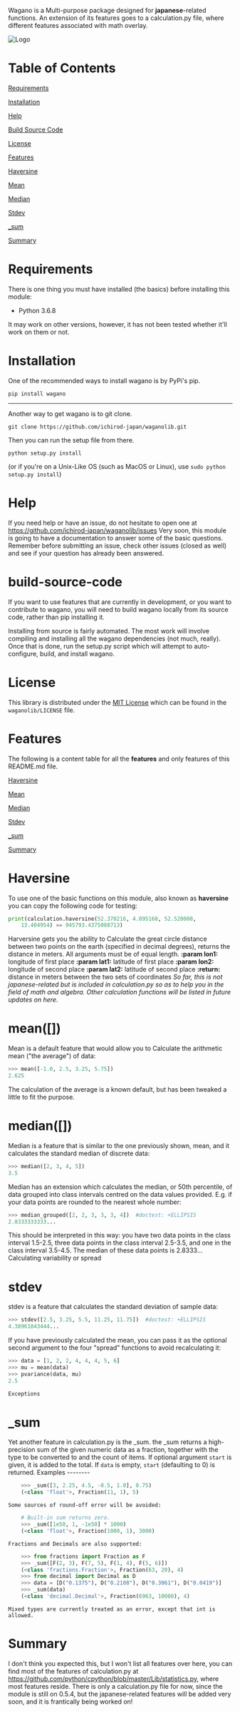 Wagano is a Multi-purpose package designed for **japanese**-related functions.
An extension of its features goes to a calculation.py file, where different features associated with math overlay.

![Logo](https://github.com/ichirod-japan/waganolib/blob/main/images/wagano.jfif?raw=true)

# Table of Contents

[Requirements](https://github.com/ichirod-japan/waganolib#requirements)

[Installation](https://github.com/ichirod-japan/waganolib#installation)

[Help](https://github.com/ichirod-japan/waganolib#help)

[Build Source Code](https://github.com/ichirod-japan/waganolib#build-source-code)

[License](https://github.com/ichirod-japan/waganolib#license)

[Features](https://github.com/ichirod-japan/waganolib#features)

[Haversine](https://github.com/ichirod-japan/waganolib#Haversine)

[Mean](https://github.com/ichirod-japan/waganolib#mean)

[Median](https://github.com/ichirod-japan/waganolib#median)

[Stdev](https://github.com/ichirod-japan/waganolib#stdev)

[_sum](https://github.com/ichirod-japan/waganolib#_sum)

[Summary](https://github.com/ichirod-japan/waganolib#summary)


# Requirements

There is one thing you must have installed (the basics) before installing this module:

- Python 3.6.8

It may work on other versions, however, it has not been tested whether it'll work on them or not.

# Installation

One of the recommended ways to install wagano is by PyPi's pip.
```
pip install wagano
```
____________
Another way to get wagano is to git clone.

```
git clone https://github.com/ichirod-japan/waganolib.git
```
Then you can run the setup file from there.
```
python setup.py install
```
(or if you're on a Unix-Like OS (such as MacOS or Linux), use `sudo python setup.py install`)

# Help

If you need help or have an issue, do not hesitate to open one at https://github.com/ichirod-japan/waganolib/issues
Very soon, this module is going to have a documentation to answer some of the basic questions.
Remember before submitting an issue, check other issues (closed as well) and see if your question has already been answered.

# build-source-code

If you want to use features that are currently in development, or you want to contribute to wagano, you will need to build wagano locally from its source code, rather than pip installing it.

Installing from source is fairly automated. The most work will involve compiling and installing all the wagano dependencies (not much, really). Once that is done, run the setup.py script which will attempt to auto-configure, build, and install wagano.

# License

This library is distributed under the [MIT License](https://github.com/ichirod-japan/waganolib/blob/main/LICENSE) which can be found in the `waganolib/LICENSE` file.

# Features

The following is a content table for all the **features** and only features of this README.md file.

[Haversine](https://github.com/ichirod-japan/waganolib#Haversine)

[Mean](https://github.com/ichirod-japan/waganolib#mean)

[Median](https://github.com/ichirod-japan/waganolib#median)

[Stdev](https://github.com/ichirod-japan/waganolib#stdev)

[_sum](https://github.com/ichirod-japan/waganolib#_sum)

[Summary](https://github.com/ichirod-japan/waganolib#summary)


# Haversine

To use one of the basic functions on this module, also known as **haversine** you can copy the following code for testing:
```py
print(calculation.haversine(52.370216, 4.895168, 52.520008,
    13.404954) == 945793.4375088713)
```
Harversine gets you the ability to Calculate the great circle distance between two points on the 
earth (specified in decimal degrees), returns the distance in
meters.
All arguments must be of equal length.
**:param lon1:** longitude of first place
**:param lat1:** latitude of first place
**:param lon2:** longitude of second place
**:param lat2:** latitude of second place
**:return:** distance in meters between the two sets of coordinates
*So far, this is not japanese-related but is included in calculation.py so as to help you in the field*
*of math and algebra. Other calculation functions will be listed in future updates on here.*

# mean([])

Mean is a default feature that would allow you to Calculate the arithmetic mean ("the average") of data:
```py
>>> mean([-1.0, 2.5, 3.25, 5.75])
2.625
```
The calculation of the average is a known default, but has been tweaked a little to fit the purpose.

# median([])

Median is a feature that is similar to the one previously shown, mean, and it calculates the standard median of discrete data:
```py
>>> median([2, 3, 4, 5])
3.5
```

Median has an extension which calculates the median, or 50th percentile, of data grouped into class intervals
centred on the data values provided. E.g. if your data points are rounded to
the nearest whole number:
```py
>>> median_grouped([2, 2, 3, 3, 3, 4])  #doctest: +ELLIPSIS
2.8333333333...
```
This should be interpreted in this way: you have two data points in the class
interval 1.5-2.5, three data points in the class interval 2.5-3.5, and one in
the class interval 3.5-4.5. The median of these data points is 2.8333...
Calculating variability or spread

# stdev

stdev is a feature that calculates the standard deviation of sample data:
```py
>>> stdev([2.5, 3.25, 5.5, 11.25, 11.75])  #doctest: +ELLIPSIS
4.38961843444...
```
If you have previously calculated the mean, you can pass it as the optional
second argument to the four "spread" functions to avoid recalculating it:
```py
>>> data = [1, 2, 2, 4, 4, 4, 5, 6]
>>> mu = mean(data)
>>> pvariance(data, mu)
2.5

Exceptions
```

# _sum

Yet another feature in calculation.py is the _sum.
the _sum returns a high-precision sum of the given numeric data as a fraction,
    together with the type to be converted to and the count of items.
    If optional argument ``start`` is given, it is added to the total.
    If ``data`` is empty, ``start`` (defaulting to 0) is returned.
    Examples
    --------
```py
    >>> _sum([3, 2.25, 4.5, -0.5, 1.0], 0.75)
    (<class 'float'>, Fraction(11, 1), 5)
```
    Some sources of round-off error will be avoided:
```py
    # Built-in sum returns zero.
    >>> _sum([1e50, 1, -1e50] * 1000)
    (<class 'float'>, Fraction(1000, 1), 3000)
```
    Fractions and Decimals are also supported:
```py
    >>> from fractions import Fraction as F
    >>> _sum([F(2, 3), F(7, 5), F(1, 4), F(5, 6)])
    (<class 'fractions.Fraction'>, Fraction(63, 20), 4)
    >>> from decimal import Decimal as D
    >>> data = [D("0.1375"), D("0.2108"), D("0.3061"), D("0.0419")]
    >>> _sum(data)
    (<class 'decimal.Decimal'>, Fraction(6963, 10000), 4)
```
    Mixed types are currently treated as an error, except that int is
    allowed.

# Summary

I don't think you expected this, but I won't list all features over here, you can find most of the features of calculation.py at https://github.com/python/cpython/blob/master/Lib/statistics.py, where most features reside.
There is only a calculation.py file for now, since the module is still on 0.5.4, but the japanese-related features will be added very soon, and it is frantically being worked on!
